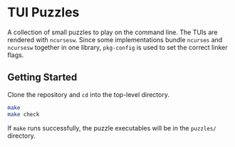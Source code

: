 # TUI Puzzles
A collection of small puzzles to play on the command line. The TUIs are rendered with `ncursesw`. Since some implementations bundle `ncurses` and `ncursesw` together in one library, `pkg-config` is used to set the correct linker flags.

## Getting Started
Clone the repository and `cd` into the top-level directory.
```sh
make
make check
```
If `make` runs successfully, the puzzle executables will be in the `puzzles/` directory.